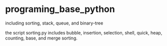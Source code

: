 programing_base_python
======================

including sorting, stack, queue, and binary-tree

the script sorting.py includes bubble, insertion, selection, shell, quick, heap, counting, base, and merge sorting.


